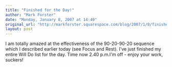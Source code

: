 ```yaml
---
title: "Finished for the Day!"
author: "Mark Forster"
date: "Monday, January 8, 2007 at 14:49"
original_url: "http://markforster.squarespace.com/blog/2007/1/8/finished-for-the-day.html"
layout: post
---
```


I am totally amazed at the effectiveness of the 90-20-90-20 sequence which I described earlier today (see Focus and Rest). I've just finished my entire Will Do list for the day. Time now 2.40 p.m.I'm off - enjoy your work, suckers!
